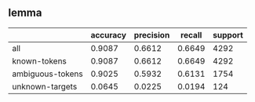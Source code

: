 
## lemma

|                  | accuracy | precision | recall | support |
|------------------|----------|-----------|--------|---------|
| all              | 0.9087   | 0.6612    | 0.6649 | 4292    |
| known-tokens     | 0.9087   | 0.6612    | 0.6649 | 4292    |
| ambiguous-tokens | 0.9025   | 0.5932    | 0.6131 | 1754    |
| unknown-targets  | 0.0645   | 0.0225    | 0.0194 | 124     |

